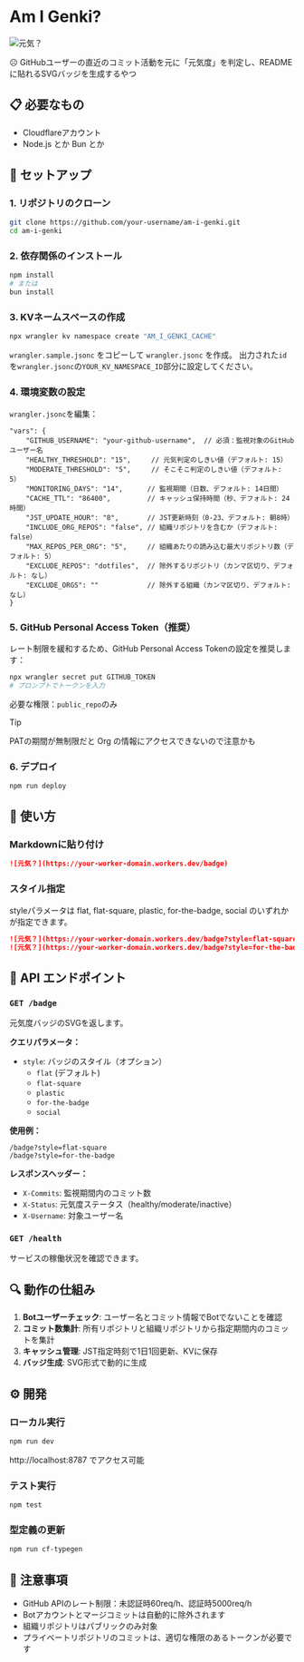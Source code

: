 # Am I Genki?

![元気？](https://genki-badge.arrow2nd.workers.dev/badge)

☹️
GitHubユーザーの直近のコミット活動を元に「元気度」を判定し、READMEに貼れるSVGバッジを生成するやつ

## 📋 必要なもの

- Cloudflareアカウント
- Node.js とか Bun とか

## 🚀 セットアップ

### 1. リポジトリのクローン

```bash
git clone https://github.com/your-username/am-i-genki.git
cd am-i-genki
```

### 2. 依存関係のインストール

```bash
npm install
# または
bun install
```

### 3. KVネームスペースの作成

```bash
npx wrangler kv namespace create "AM_I_GENKI_CACHE"
```

`wrangler.sample.jsonc` をコピーして `wrangler.jsonc` を作成。
出力された`id`を`wrangler.jsonc`の`YOUR_KV_NAMESPACE_ID`部分に設定してください。

### 4. 環境変数の設定

`wrangler.jsonc`を編集：

```jsonc
"vars": {
    "GITHUB_USERNAME": "your-github-username",  // 必須：監視対象のGitHubユーザー名
    "HEALTHY_THRESHOLD": "15",     // 元気判定のしきい値（デフォルト: 15）
    "MODERATE_THRESHOLD": "5",     // そこそこ判定のしきい値（デフォルト: 5）
    "MONITORING_DAYS": "14",      // 監視期間（日数、デフォルト: 14日間）
    "CACHE_TTL": "86400",         // キャッシュ保持時間（秒、デフォルト: 24時間）
    "JST_UPDATE_HOUR": "8",       // JST更新時刻（0-23、デフォルト: 朝8時）
    "INCLUDE_ORG_REPOS": "false", // 組織リポジトリを含むか（デフォルト: false）
    "MAX_REPOS_PER_ORG": "5",     // 組織あたりの読み込む最大リポジトリ数（デフォルト: 5）
    "EXCLUDE_REPOS": "dotfiles",  // 除外するリポジトリ（カンマ区切り、デフォルト: なし）
    "EXCLUDE_ORGS": ""            // 除外する組織（カンマ区切り、デフォルト: なし）
}
```

### 5. GitHub Personal Access Token（推奨）

レート制限を緩和するため、GitHub Personal Access Tokenの設定を推奨します：

```bash
npx wrangler secret put GITHUB_TOKEN
# プロンプトでトークンを入力
```

必要な権限：`public_repo`のみ

> [!TIP]
> PATの期間が無制限だと Org の情報にアクセスできないので注意かも

### 6. デプロイ

```bash
npm run deploy
```

## 🎨 使い方

### Markdownに貼り付け

```markdown
![元気？](https://your-worker-domain.workers.dev/badge)
```

### スタイル指定

styleパラメータは flat, flat-square, plastic, for-the-badge, social
のいずれかが指定できます。

```markdown
![元気？](https://your-worker-domain.workers.dev/badge?style=flat-square)
![元気？](https://your-worker-domain.workers.dev/badge?style=for-the-badge)
```

## 🔧 API エンドポイント

### `GET /badge`

元気度バッジのSVGを返します。

**クエリパラメータ：**

- `style`: バッジのスタイル（オプション）
  - `flat` (デフォルト)
  - `flat-square`
  - `plastic`
  - `for-the-badge`
  - `social`

**使用例：**

```
/badge?style=flat-square
/badge?style=for-the-badge
```

**レスポンスヘッダー：**

- `X-Commits`: 監視期間内のコミット数
- `X-Status`: 元気度ステータス（healthy/moderate/inactive）
- `X-Username`: 対象ユーザー名

### `GET /health`

サービスの稼働状況を確認できます。

## 🔍 動作の仕組み

1. **Botユーザーチェック**: ユーザー名とコミット情報でBotでないことを確認
2. **コミット数集計**:
   所有リポジトリと組織リポジトリから指定期間内のコミットを集計
3. **キャッシュ管理**: JST指定時刻で1日1回更新、KVに保存
4. **バッジ生成**: SVG形式で動的に生成

## ⚙️ 開発

### ローカル実行

```bash
npm run dev
```

http://localhost:8787 でアクセス可能

### テスト実行

```bash
npm test
```

### 型定義の更新

```bash
npm run cf-typegen
```

## 📝 注意事項

- GitHub APIのレート制限：未認証時60req/h、認証時5000req/h
- Botアカウントとマージコミットは自動的に除外されます
- 組織リポジトリはパブリックのみ対象
- プライベートリポジトリのコミットは、適切な権限のあるトークンが必要です
